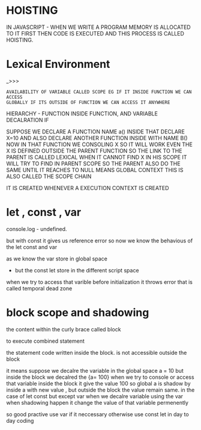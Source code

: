 # HOISTING

IN JAVASCRIPT -
    WHEN WE WRITE A PROGRAM MEMORY IS ALLOCATED TO IT FIRST
    THEN CODE IS EXECUTED AND THIS PROCESS IS CALLED HOISTING.


# Lexical Environment
<!-- SCOPE --> _>>>
    AVAILABILITY OF VARIABLE CALLED SCOPE EG IF IT INSIDE FUNCTION WE CAN ACCESS          
    GLOBALLY IF ITS OUTSIDE OF FUNCTION WE CAN ACCESS IT ANYWHERE 
<!-- LEXICAL --> HIERARCHY - FUNCTION INSIDE FUNCTION, AND VARIABLE DECALRATION IF 
<!-- EG-->
SUPPOSE WE DECLARE A FUNCTION NAME a() INSIDE THAT DECLARE X=10 AND ALSO DECLARE ANOTHER FUNCTION INSIDE
WITH NAME B() NOW IN THAT FUNCTION WE CONSOLING X SO IT WILL WORK EVEN THE X IS DEFINED OUTSIDE THE PARENT FUNCTION SO THE LINK TO THE PARENT IS CALLED LEXICAL WHEN IT CANNOT FIND X IN HIS SCOPE IT WILL TRY TO FIND IN PARENT SCOPE SO THE PARENT ALSO DO THE SAME UNTIL IT REACHES TO NULL MEANS GLOBAL CONTEXT
THIS IS ALSO CALLED THE SCOPE CHAIN


IT IS CREATED WHENEVER A EXECUTION CONTEXT IS CREATED

# let , const , var 
<!-- var is global store in memory -->
<!-- when we access var before initialization and inintialize it after it  -->
console.log - undefined.

but with const it gives us reference error so now we know the behavious of the let const and var

as we know the var store in global space 

- but the const let store in the different script space

when we try to access that varible before initialization it throws error that is called temporal dead zone



# block scope and shadowing

<!-- what is block scope -->
the content within the curly brace called block

<!-- why use of block -->
to execute combined statement 

<!-- what is scope -->
the statement code written inside the block.
is not accessible outside the block

<!-- what is shadowing -->
it means suppose we decalre the variable in the global space 
a = 10 but inside the block we decalred the 
{a= 100} when we try to console or access that variable inside the block  it give the value 100 so global a is shadow by inside a with new value , but outside the block the value remain same.
in the case of let const but except var
when we decalre variable using the var when shadowing happen it change the value of that variable permenently

so good practive use var if it neccessary
otherwise use const let in day to day coding






